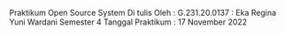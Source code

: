 Praktikum Open Source System Di tulis Oleh : G.231.20.0137 : Eka Regina
Yuni Wardani Semester 4 Tanggal Praktikum : 17 November 2022
